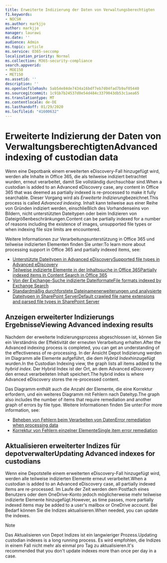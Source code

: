 ```yaml
---
title: Erweiterte Indizierung der Daten von Verwaltungsberechtigten
f1.keywords:
- NOCSH
ms.author: markjjo
author: markjjo
manager: laurawi
ms.date: ''
audience: Admin
ms.topic: article
ms.service: O365-seccomp
localization_priority: Normal
ms.collection: M365-security-compliance
search.appverid:
- MOE150
- MET150
ms.assetid: ''
description: ''
ms.openlocfilehash: 5ab54e84de7434a16bdf7eb7d04fad7b9af05440
ms.sourcegitcommit: 1c91b7b24537d0e54d484c3379043db53c1aea65
ms.translationtype: MT
ms.contentlocale: de-DE
ms.lasthandoff: 01/29/2020
ms.locfileid: "41600632"
---
```

# <a name="advanced-indexing-of-custodian-data"></a><span data-ttu-id="81bee-102">Erweiterte Indizierung der Daten von Verwaltungsberechtigten</span><span class="sxs-lookup"><span data-stu-id="81bee-102">Advanced indexing of custodian data</span></span>

<span data-ttu-id="81bee-103">Wenn eine Depotbank einem erweiterten eDiscovery-Fall hinzugefügt wird, werden alle Inhalte in Office 365, die als teilweise indiziert betrachtet wurden, erneut verarbeitet, damit Sie vollständig durchsuchbar sind.</span><span class="sxs-lookup"><span data-stu-id="81bee-103">When a custodian is added to an Advanced eDiscovery case, any content in Office 365 that was deemed as partially indexed is re-processed to make it fully searchable.</span></span>  <span data-ttu-id="81bee-104">Dieser Vorgang wird als *Erweiterte Indizierung*bezeichnet.</span><span class="sxs-lookup"><span data-stu-id="81bee-104">This process is called *Advanced indexing*.</span></span> <span data-ttu-id="81bee-105">Inhalt kann teilweise aus einer Reihe von Gründen indiziert werden, einschließlich des Vorhandenseins von Bildern, nicht unterstützten Dateitypen oder beim Indizieren von Dateigrößenbeschränkungen.</span><span class="sxs-lookup"><span data-stu-id="81bee-105">Content can be partially indexed for a number of reasons including the existence of images, unsupported file types or when indexing file size limits are encountered.</span></span>

<span data-ttu-id="81bee-106">Weitere Informationen zur Verarbeitungsunterstützung in Office 365 und teilweise indizierten Elementen finden Sie unter:</span><span class="sxs-lookup"><span data-stu-id="81bee-106">To learn more about processing support in Office 365 and partially indexed items, see:</span></span>

- [<span data-ttu-id="81bee-107">Unterstützte Dateitypen in Advanced eDiscovery</span><span class="sxs-lookup"><span data-stu-id="81bee-107">Supported file types in Advanced eDiscovery</span></span>](supported-filetypes-ediscovery20.md)
- [<span data-ttu-id="81bee-108">Teilweise indizierte Elemente in der Inhaltssuche in Office 365</span><span class="sxs-lookup"><span data-stu-id="81bee-108">Partially indexed items in Content Search in Office 365</span></span>](partially-indexed-items-in-content-search.md)
- [<span data-ttu-id="81bee-109">Von der Exchange-Suche indizierte Dateiformate</span><span class="sxs-lookup"><span data-stu-id="81bee-109">File formats indexed by Exchange Search</span></span>](https://docs.microsoft.com/exchange/file-formats-indexed-by-exchange-search-exchange-2013-help)
- [<span data-ttu-id="81bee-110">Standardmäßig durchforstete Dateinamenerweiterungen und analysierte Dateitypen in SharePoint Server</span><span class="sxs-lookup"><span data-stu-id="81bee-110">Default crawled file name extensions and parsed file types in SharePoint Server</span></span>](https://docs.microsoft.com/SharePoint/technical-reference/default-crawled-file-name-extensions-and-parsed-file-types)

## <a name="viewing-advanced-indexing-results"></a><span data-ttu-id="81bee-111">Anzeigen erweiterter Indizierungs Ergebnisse</span><span class="sxs-lookup"><span data-stu-id="81bee-111">Viewing Advanced indexing results</span></span>

<span data-ttu-id="81bee-112">Nachdem der erweiterte Indizierungsprozess abgeschlossen ist, können Sie ein Verständnis der Effektivität der erneuten Verarbeitung erhalten.</span><span class="sxs-lookup"><span data-stu-id="81bee-112">After the Advanced indexing process is completed, you can get an understanding of the effectiveness of re-processing.</span></span>  <span data-ttu-id="81bee-113">In der Ansicht Depot Indizierung werden im Diagramm alle Elemente aufgeführt, die dem *Hybrid Index*hinzugefügt wurden.</span><span class="sxs-lookup"><span data-stu-id="81bee-113">In the Custodian Indexing view, the graph lists all items added to the *hybrid index*.</span></span>  <span data-ttu-id="81bee-114">Der Hybrid Index ist der Ort, an dem Advanced eDiscovery den erneut verarbeiteten Inhalt speichert.</span><span class="sxs-lookup"><span data-stu-id="81bee-114">The hybrid index is where Advanced eDiscovery stores the re-processed content.</span></span>

<span data-ttu-id="81bee-115">Das Diagramm enthält auch die Anzahl der Elemente, die eine Korrektur erfordern, und ein weiteres Diagramm mit Fehlern nach Dateityp.</span><span class="sxs-lookup"><span data-stu-id="81bee-115">The graph also includes the number of items that require remediation and another graph of errors by file type.</span></span> <span data-ttu-id="81bee-116">Weitere Informationen finden Sie unter:</span><span class="sxs-lookup"><span data-stu-id="81bee-116">For more information, see:</span></span>

- [<span data-ttu-id="81bee-117">Beheben von Fehlern beim Verarbeiten von Daten</span><span class="sxs-lookup"><span data-stu-id="81bee-117">Error remediation when processing data</span></span>](error-remediation.md)
- [<span data-ttu-id="81bee-118">Korrektur von Fehlern einzelner Elemente</span><span class="sxs-lookup"><span data-stu-id="81bee-118">Single item error remediation</span></span>](single-item-error-remediation.md)

## <a name="updating-advanced-indexes-for-custodians"></a><span data-ttu-id="81bee-119">Aktualisieren erweiterter Indizes für depotverwalter</span><span class="sxs-lookup"><span data-stu-id="81bee-119">Updating Advanced indexes for custodians</span></span>

<span data-ttu-id="81bee-120">Wenn eine Depotstelle einem erweiterten eDiscovery-Fall hinzugefügt wird, werden alle teilweise indizierten Elemente erneut verarbeitet.</span><span class="sxs-lookup"><span data-stu-id="81bee-120">When a custodian is added to an Advanced eDiscovery case, all partially indexed items are re-processed.</span></span> <span data-ttu-id="81bee-121">Im Laufe der Zeit werden dem Postfach eines Benutzers oder dem OneDrive-Konto jedoch möglicherweise mehr teilweise indizierte Elemente hinzugefügt.</span><span class="sxs-lookup"><span data-stu-id="81bee-121">However, as time passes, more partially indexed items may be added to a user's mailbox or OneDrive account.</span></span>  <span data-ttu-id="81bee-122">Bei Bedarf können Sie die Indizes aktualisieren.</span><span class="sxs-lookup"><span data-stu-id="81bee-122">When needed, you can update the indexes.</span></span>

> [!NOTE]
> <span data-ttu-id="81bee-123">Das Aktualisieren von Depot Indizes ist ein langwieriger Prozess.</span><span class="sxs-lookup"><span data-stu-id="81bee-123">Updating custodian indexes is a long running process.</span></span> <span data-ttu-id="81bee-124">Es wird empfohlen, die Indizes in einem Fall nicht mehr als einmal pro Tag zu aktualisieren.</span><span class="sxs-lookup"><span data-stu-id="81bee-124">It's recommended that you don't update indexes more than once per day in a case.</span></span>
